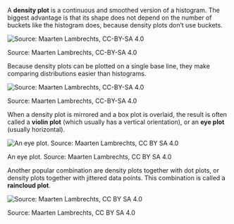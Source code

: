 A **density plot** is a continuous and smoothed version of a histogram. The biggest advantage is that its shape does not depend on the number of buckets like the histogram does, because density plots don’t use buckets.

![Source: Maarten Lambrechts, CC-BY-SA 4.0](Visualising%20distributions%2024ffe2f7bda24dc6b496de328dc7df6a/penguin-slabs.png)

Source: Maarten Lambrechts, CC-BY-SA 4.0

Because density plots can be plotted on a single base line, they make comparing distributions easier than histograms.

![Source: Maarten Lambrechts, CC-BY-SA 4.0](Visualising%20distributions%2024ffe2f7bda24dc6b496de328dc7df6a/penguin-densities-overlaid.png)

Source: Maarten Lambrechts, CC-BY-SA 4.0

When a density plot is mirrored and a box plot is overlaid, the result is often called a **violin plot** (which usually has a vertical orientation), or an **eye plot** (usually horizontal). 

![An eye plot. Source: Maarten Lambrechts, CC BY SA 4.0](Visualising%20distributions%2024ffe2f7bda24dc6b496de328dc7df6a/penguin-eyes.png)

An eye plot. Source: Maarten Lambrechts, CC BY SA 4.0

Another popular combination are density plots together with dot plots, or density plots together with jittered data points. This combination is called a **raincloud plot**.

![Source: Maarten Lambrechts, CC BY SA 4.0](Visualising%20distributions%2024ffe2f7bda24dc6b496de328dc7df6a/penguin-rainclouds.png)

Source: Maarten Lambrechts, CC BY SA 4.0